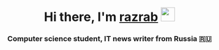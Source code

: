 <h1 align="center">Hi there, I'm <a href="https://daniilshat.ru/" target="_blank">razrab</a> 
<img src="https://github.com/blackcater/blackcater/raw/main/images/Hi.gif" height="32"/></h1>
<h3 align="center">Computer science student, IT news writer from Russia 🇷🇺</h3>

